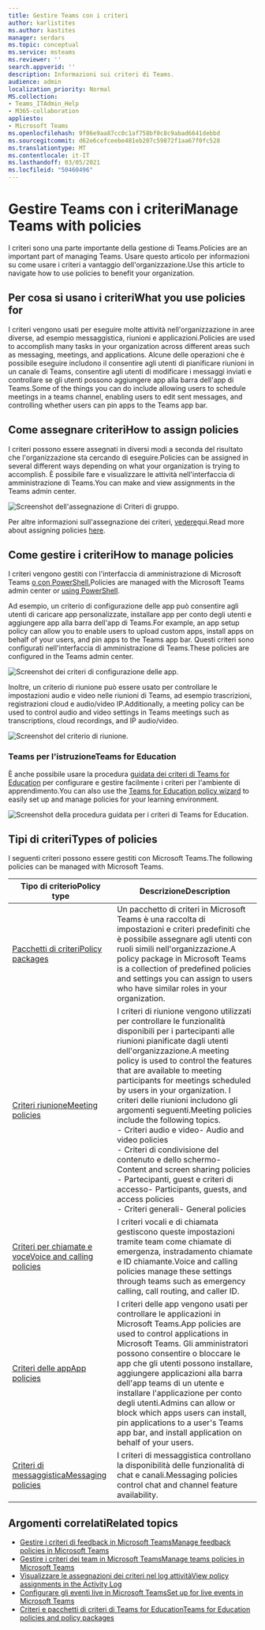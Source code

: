 ```yaml
---
title: Gestire Teams con i criteri
author: karlistites
ms.author: kastites
manager: serdars
ms.topic: conceptual
ms.service: msteams
ms.reviewer: ''
search.appverid: ''
description: Informazioni sui criteri di Teams.
audience: admin
localization_priority: Normal
MS.collection:
- Teams_ITAdmin_Help
- M365-collaboration
appliesto:
- Microsoft Teams
ms.openlocfilehash: 9f06e9aa87cc0c1af758bf0c8c9abad6641debbd
ms.sourcegitcommit: d62e6cefceebe481eb207c59872f1aa67f0fc528
ms.translationtype: MT
ms.contentlocale: it-IT
ms.lasthandoff: 03/05/2021
ms.locfileid: "50460496"
---
```

# <a name="manage-teams-with-policies"></a><span data-ttu-id="9f901-103">Gestire Teams con i criteri</span><span class="sxs-lookup"><span data-stu-id="9f901-103">Manage Teams with policies</span></span>

<span data-ttu-id="9f901-104">I criteri sono una parte importante della gestione di Teams.</span><span class="sxs-lookup"><span data-stu-id="9f901-104">Policies are an important part of managing Teams.</span></span> <span data-ttu-id="9f901-105">Usare questo articolo per informazioni su come usare i criteri a vantaggio dell'organizzazione.</span><span class="sxs-lookup"><span data-stu-id="9f901-105">Use this article to navigate how to use policies to benefit your organization.</span></span>

## <a name="what-you-use-policies-for"></a><span data-ttu-id="9f901-106">Per cosa si usano i criteri</span><span class="sxs-lookup"><span data-stu-id="9f901-106">What you use policies for</span></span>

<span data-ttu-id="9f901-107">I criteri vengono usati per eseguire molte attività nell'organizzazione in aree diverse, ad esempio messaggistica, riunioni e applicazioni.</span><span class="sxs-lookup"><span data-stu-id="9f901-107">Policies are used to accomplish many tasks in your organization across different areas such as messaging, meetings, and applications.</span></span> <span data-ttu-id="9f901-108">Alcune delle operazioni che è possibile eseguire includono il consentire agli utenti di pianificare riunioni in un canale di Teams, consentire agli utenti di modificare i messaggi inviati e controllare se gli utenti possono aggiungere app alla barra dell'app di Teams.</span><span class="sxs-lookup"><span data-stu-id="9f901-108">Some of the things you can do include allowing users to schedule meetings in a teams channel, enabling users to edit sent messages, and controlling whether users can pin apps to the Teams app bar.</span></span>

## <a name="how-to-assign-policies"></a><span data-ttu-id="9f901-109">Come assegnare criteri</span><span class="sxs-lookup"><span data-stu-id="9f901-109">How to assign policies</span></span>

<span data-ttu-id="9f901-110">I criteri possono essere assegnati in diversi modi a seconda del risultato che l'organizzazione sta cercando di eseguire.</span><span class="sxs-lookup"><span data-stu-id="9f901-110">Policies can be assigned in several different ways depending on what your organization is trying to accomplish.</span></span> <span data-ttu-id="9f901-111">È possibile fare e visualizzare le attività nell'interfaccia di amministrazione di Teams.</span><span class="sxs-lookup"><span data-stu-id="9f901-111">You can make and view assignments in the Teams admin center.</span></span>

![Screenshot dell'assegnazione di Criteri di gruppo.](media/group-policy-assignment.png)

<span data-ttu-id="9f901-113">Per altre informazioni sull'assegnazione dei criteri, [vedere](assign-policies.md)qui.</span><span class="sxs-lookup"><span data-stu-id="9f901-113">Read more about assigning policies [here](assign-policies.md).</span></span>

## <a name="how-to-manage-policies"></a><span data-ttu-id="9f901-114">Come gestire i criteri</span><span class="sxs-lookup"><span data-stu-id="9f901-114">How to manage policies</span></span>

<span data-ttu-id="9f901-115">I criteri vengono gestiti con l'interfaccia di amministrazione di Microsoft Teams [o con PowerShell.](https://docs.microsoft.com/microsoftteams/teams-powershell-managing-teams#manage-policies-via-powershell)</span><span class="sxs-lookup"><span data-stu-id="9f901-115">Policies are managed with the Microsoft Teams admin center or [using PowerShell](https://docs.microsoft.com/microsoftteams/teams-powershell-managing-teams#manage-policies-via-powershell).</span></span>

<span data-ttu-id="9f901-116">Ad esempio, un criterio di configurazione delle app può consentire agli utenti di caricare app personalizzate, installare app per conto degli utenti e aggiungere app alla barra dell'app di Teams.</span><span class="sxs-lookup"><span data-stu-id="9f901-116">For example, an app setup policy can allow you to enable users to upload custom apps, install apps on behalf of your users, and pin apps to the Teams app bar.</span></span> <span data-ttu-id="9f901-117">Questi criteri sono configurati nell'interfaccia di amministrazione di Teams.</span><span class="sxs-lookup"><span data-stu-id="9f901-117">These policies are configured in the Teams admin center.</span></span>

![Screenshot dei criteri di configurazione delle app.](media/app-setup-policy.png)

<span data-ttu-id="9f901-119">Inoltre, un criterio di riunione può essere usato per controllare le impostazioni audio e video nelle riunioni di Teams, ad esempio trascrizioni, registrazioni cloud e audio/video IP.</span><span class="sxs-lookup"><span data-stu-id="9f901-119">Additionally, a meeting policy can be used to control audio and video settings in Teams meetings such as transcriptions, cloud recordings, and IP audio/video.</span></span>

![Screenshot del criterio di riunione.](media/engineering-meeting-policy.png)

### <a name="teams-for-education"></a><span data-ttu-id="9f901-121">Teams per l'istruzione</span><span class="sxs-lookup"><span data-stu-id="9f901-121">Teams for Education</span></span>

<span data-ttu-id="9f901-122">È anche possibile usare la procedura [guidata dei criteri di Teams for Education](easy-policy-setup-edu.md) per configurare e gestire facilmente i criteri per l'ambiente di apprendimento.</span><span class="sxs-lookup"><span data-stu-id="9f901-122">You can also use the [Teams for Education policy wizard](easy-policy-setup-edu.md) to easily set up and manage policies for your learning environment.</span></span>

![Screenshot della procedura guidata per i criteri di Teams for Education.](media/easy-policy-setup-quick-setup.png)

## <a name="types-of-policies"></a><span data-ttu-id="9f901-124">Tipi di criteri</span><span class="sxs-lookup"><span data-stu-id="9f901-124">Types of policies</span></span>

<span data-ttu-id="9f901-125">I seguenti criteri possono essere gestiti con Microsoft Teams.</span><span class="sxs-lookup"><span data-stu-id="9f901-125">The following policies can be managed with Microsoft Teams.</span></span>

<span data-ttu-id="9f901-126">Tipo di criterio</span><span class="sxs-lookup"><span data-stu-id="9f901-126">Policy type</span></span> | <span data-ttu-id="9f901-127">Descrizione</span><span class="sxs-lookup"><span data-stu-id="9f901-127">Description</span></span>
------------|------------
[<span data-ttu-id="9f901-128">Pacchetti di criteri</span><span class="sxs-lookup"><span data-stu-id="9f901-128">Policy packages</span></span>](manage-policy-packages.md) | <span data-ttu-id="9f901-129">Un pacchetto di criteri in Microsoft Teams è una raccolta di impostazioni e criteri predefiniti che è possibile assegnare agli utenti con ruoli simili nell'organizzazione.</span><span class="sxs-lookup"><span data-stu-id="9f901-129">A policy package in Microsoft Teams is a collection of predefined policies and settings you can assign to users who have similar roles in your organization.</span></span>
[<span data-ttu-id="9f901-130">Criteri riunione</span><span class="sxs-lookup"><span data-stu-id="9f901-130">Meeting policies</span></span>](meeting-policies-in-teams.md) | <span data-ttu-id="9f901-131">I criteri di riunione vengono utilizzati per controllare le funzionalità disponibili per i partecipanti alle riunioni pianificate dagli utenti dell'organizzazione.</span><span class="sxs-lookup"><span data-stu-id="9f901-131">A meeting policy is used to control the features that are available to meeting participants for meetings scheduled by users in your organization.</span></span> <span data-ttu-id="9f901-132">I criteri delle riunioni includono gli argomenti seguenti.</span><span class="sxs-lookup"><span data-stu-id="9f901-132">Meeting policies include the following topics.</span></span><br> <span data-ttu-id="9f901-133">- Criteri audio e video</span><span class="sxs-lookup"><span data-stu-id="9f901-133">- Audio and video policies</span></span><br> <span data-ttu-id="9f901-134">- Criteri di condivisione del contenuto e dello schermo</span><span class="sxs-lookup"><span data-stu-id="9f901-134">- Content and screen sharing policies</span></span><br> <span data-ttu-id="9f901-135">- Partecipanti, guest e criteri di accesso</span><span class="sxs-lookup"><span data-stu-id="9f901-135">- Participants, guests, and access policies</span></span><br> <span data-ttu-id="9f901-136">- Criteri generali</span><span class="sxs-lookup"><span data-stu-id="9f901-136">- General policies</span></span>
[<span data-ttu-id="9f901-137">Criteri per chiamate e voce</span><span class="sxs-lookup"><span data-stu-id="9f901-137">Voice and calling policies</span></span>](voice-and-calling-policies.md)| <span data-ttu-id="9f901-138">I criteri vocali e di chiamata gestiscono queste impostazioni tramite team come chiamate di emergenza, instradamento chiamate e ID chiamante.</span><span class="sxs-lookup"><span data-stu-id="9f901-138">Voice and calling policies manage these settings through teams such as emergency calling, call routing, and caller ID.</span></span>
[<span data-ttu-id="9f901-139">Criteri delle app</span><span class="sxs-lookup"><span data-stu-id="9f901-139">App policies</span></span>](app-policies.md)| <span data-ttu-id="9f901-140">I criteri delle app vengono usati per controllare le applicazioni in Microsoft Teams.</span><span class="sxs-lookup"><span data-stu-id="9f901-140">App policies are used to control applications in Microsoft Teams.</span></span> <span data-ttu-id="9f901-141">Gli amministratori possono consentire o bloccare le app che gli utenti possono installare, aggiungere applicazioni alla barra dell'app teams di un utente e installare l'applicazione per conto degli utenti.</span><span class="sxs-lookup"><span data-stu-id="9f901-141">Admins can allow or block which apps users can install, pin applications to a user's Teams app bar, and install application on behalf of your users.</span></span>
[<span data-ttu-id="9f901-142">Criteri di messaggistica</span><span class="sxs-lookup"><span data-stu-id="9f901-142">Messaging policies</span></span>](messaging-policies-in-teams.md)| <span data-ttu-id="9f901-143">I criteri di messaggistica controllano la disponibilità delle funzionalità di chat e canali.</span><span class="sxs-lookup"><span data-stu-id="9f901-143">Messaging policies control chat and channel feature availability.</span></span>

## <a name="related-topics"></a><span data-ttu-id="9f901-144">Argomenti correlati</span><span class="sxs-lookup"><span data-stu-id="9f901-144">Related topics</span></span>

* [<span data-ttu-id="9f901-145">Gestire i criteri di feedback in Microsoft Teams</span><span class="sxs-lookup"><span data-stu-id="9f901-145">Manage feedback policies in Microsoft Teams</span></span>](manage-feedback-policies-in-teams.md)
* [<span data-ttu-id="9f901-146">Gestire i criteri dei team in Microsoft Teams</span><span class="sxs-lookup"><span data-stu-id="9f901-146">Manage teams policies in Microsoft Teams</span></span>](teams-policies.md)
* [<span data-ttu-id="9f901-147">Visualizzare le assegnazioni dei criteri nel log attività</span><span class="sxs-lookup"><span data-stu-id="9f901-147">View policy assignments in the Activity Log</span></span>](activity-log.md)
* [<span data-ttu-id="9f901-148">Configurare gli eventi live in Microsoft Teams</span><span class="sxs-lookup"><span data-stu-id="9f901-148">Set up for live events in Microsoft Teams</span></span>](teams-live-events/set-up-for-teams-live-events.md)
* [<span data-ttu-id="9f901-149">Criteri e pacchetti di criteri di Teams for Education</span><span class="sxs-lookup"><span data-stu-id="9f901-149">Teams for Education policies and policy packages</span></span>](policy-packages-edu.md)
